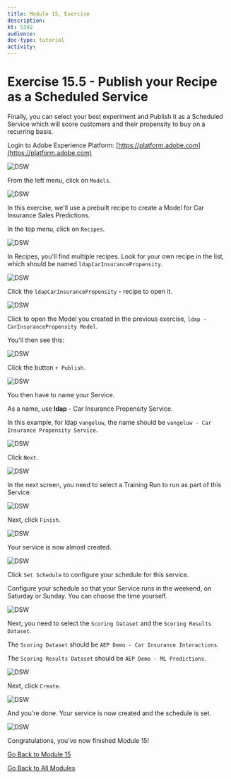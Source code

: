 ```yaml
---
title: Module 15, Exercise
description: 
kt: 5342
audience: 
doc-type: tutorial
activity: 
---
```


# Exercise 15.5 - Publish your Recipe as a Scheduled Service

Finally, you can select your best experiment and Publish it as a Scheduled Service which will score customers and their propensity to buy on a recurring basis.

Login to Adobe Experience Platform: [https://platform.adobe.com](https://platform.adobe.com)

![DSW](./images/aeph.png)

From the left menu, click on ```Models```.

![DSW](./images/mlmodels.png)

In this exercise, we'll use a prebuilt recipe to create a Model for Car Insurance Sales Predictions.

In the top menu, click on ```Recipes```.

![DSW](./images/recipes.png)

In Recipes, you'll find multiple recipes. Look for your own recipe in the list, which should be named ```ldapCarInsurancePropensity```.

![DSW](./images/prrecipe.png)

Click the ```ldapCarInsurancePropensity``` - recipe to open it.

![DSW](./images/prservice.png)

Click to open the Model you created in the previous exercise, ``ldap - CarInsurancePropensity Model``.

You'll then see this:

![DSW](./images/prservice1.png)

Click the button ``+ Publish``.

![DSW](./images/publish.png)

You then have to name your Service.

As a name, use **ldap** - Car Insurance Propensity Service.

In this example, for ldap ``vangeluw``, the name should be ``vangeluw - Car Insurance Propensity Service``.

![DSW](./images/publishservicename.png)

Click ``Next``.

![DSW](./images/next.png)

In the next screen, you need to select a Training Run to run as part of this Service.

![DSW](./images/selecttrrun.png)

Next, click ``Finish``.

![DSW](./images/finish.png)

Your service is now almost created.

![DSW](./images/serv.png)

Click ``Set Schedule`` to configure your schedule for this service.

Configure your schedule so that your Service runs in the weekend, on Saturday or Sunday. You can choose the time yourself.

![DSW](./images/servsch.png)

Next, you need to select the ``Scoring Dataset`` and the ``Scoring Results Dataset``.

The ``Scoring Dataset`` should be ``AEP Demo - Car Insurance Interactions``.

The ``Scoring Results Dataset`` should be ``AEP Demo - ML Predictions``.

![DSW](./images/servsch2.png)

Next, click ``Create``.

![DSW](./images/create.png)

And you're done. Your service is now created and the schedule is set.

![DSW](./images/createdone.png)

Congratulations, you've now finished Module 15!

[Go Back to Module 15](./README.md)

[Go Back to All Modules](../../README.md)

